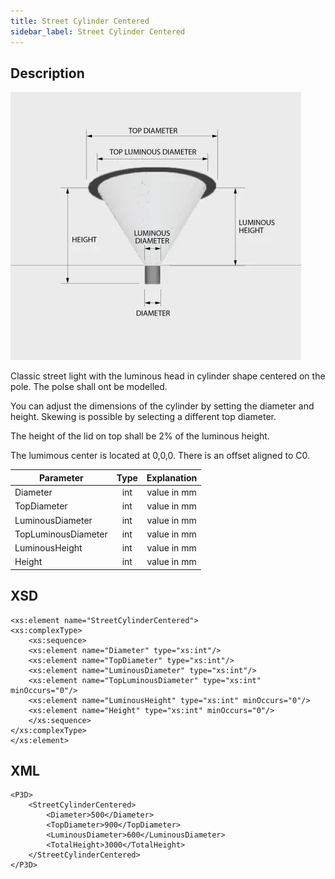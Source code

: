 ```yaml
---
title: Street Cylinder Centered
sidebar_label: Street Cylinder Centered
---
```


## Description

![Street Cylinder Centered](/img/docs/geometry/parametric/street-cylinder-centered.webp)

Classic street light with the luminous head in cylinder shape centered on the pole. The polse shall ont be modelled.

You can adjust the dimensions of the cylinder by setting the diameter and height. Skewing is possible by selecting a different top diameter.

The height of the lid on top shall be 2% of the luminous height.

The lumimous center is located at 0,0,0.
There is an offset aligned to C0.

| Parameter           | Type | Explanation |
| ------------------- | :--: | :---------: |
| Diameter            | int  | value in mm |
| TopDiameter         | int  | value in mm |
| LuminousDiameter    | int  | value in mm |
| TopLuminousDiameter | int  | value in mm |
| LuminousHeight      | int  | value in mm |
| Height              | int  | value in mm |

## XSD

    <xs:element name="StreetCylinderCentered">
    <xs:complexType>
    	<xs:sequence>
    	<xs:element name="Diameter" type="xs:int"/>
    	<xs:element name="TopDiameter" type="xs:int"/>
    	<xs:element name="LuminousDiameter" type="xs:int"/>
    	<xs:element name="TopLuminousDiameter" type="xs:int" minOccurs="0"/>
    	<xs:element name="LuminousHeight" type="xs:int" minOccurs="0"/>
    	<xs:element name="Height" type="xs:int" minOccurs="0"/>
    	</xs:sequence>
    </xs:complexType>
    </xs:element>

## XML

    <P3D>
    	<StreetCylinderCentered>
    		<Diameter>500</Diameter>
    		<TopDiameter>900</TopDiameter>
    		<LuminousDiameter>600</LuminousDiameter>
    		<TotalHeight>3000</TotalHeight>
    	</StreetCylinderCentered>
    </P3D>
